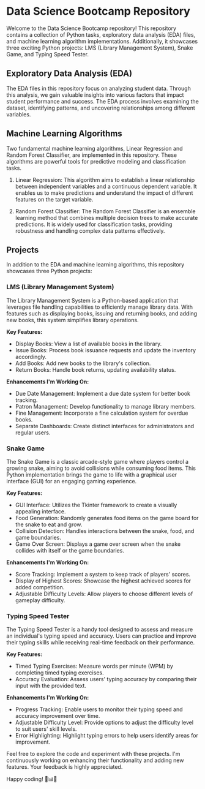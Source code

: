 # Data Science Bootcamp Repository

Welcome to the Data Science Bootcamp repository! This repository contains a collection of Python tasks, exploratory data analysis (EDA) files, and machine learning algorithm implementations. Additionally, it showcases three exciting Python projects: LMS (Library Management System), Snake Game, and Typing Speed Tester.

## Exploratory Data Analysis (EDA)

The EDA files in this repository focus on analyzing student data. Through this analysis, we gain valuable insights into various factors that impact student performance and success. The EDA process involves examining the dataset, identifying patterns, and uncovering relationships among different variables.

## Machine Learning Algorithms

Two fundamental machine learning algorithms, Linear Regression and Random Forest Classifier, are implemented in this repository. These algorithms are powerful tools for predictive modeling and classification tasks.

1. Linear Regression: This algorithm aims to establish a linear relationship between independent variables and a continuous dependent variable. It enables us to make predictions and understand the impact of different features on the target variable.

2. Random Forest Classifier: The Random Forest Classifier is an ensemble learning method that combines multiple decision trees to make accurate predictions. It is widely used for classification tasks, providing robustness and handling complex data patterns effectively.

## Projects

In addition to the EDA and machine learning algorithms, this repository showcases three Python projects:

### LMS (Library Management System)

The Library Management System is a Python-based application that leverages file handling capabilities to efficiently manage library data. With features such as displaying books, issuing and returning books, and adding new books, this system simplifies library operations.

**Key Features:**
- Display Books: View a list of available books in the library.
- Issue Books: Process book issuance requests and update the inventory accordingly.
- Add Books: Add new books to the library's collection.
- Return Books: Handle book returns, updating availability status.

**Enhancements I'm Working On:**
- Due Date Management: Implement a due date system for better book tracking.
- Patron Management: Develop functionality to manage library members.
- Fine Management: Incorporate a fine calculation system for overdue books.
- Separate Dashboards: Create distinct interfaces for administrators and regular users.

### Snake Game

The Snake Game is a classic arcade-style game where players control a growing snake, aiming to avoid collisions while consuming food items. This Python implementation brings the game to life with a graphical user interface (GUI) for an engaging gaming experience.

**Key Features:**
- GUI Interface: Utilizes the Tkinter framework to create a visually appealing interface.
- Food Generation: Randomly generates food items on the game board for the snake to eat and grow.
- Collision Detection: Handles interactions between the snake, food, and game boundaries.
- Game Over Screen: Displays a game over screen when the snake collides with itself or the game boundaries.

**Enhancements I'm Working On:**
- Score Tracking: Implement a system to keep track of players' scores.
- Display of Highest Scores: Showcase the highest achieved scores for added competition.
- Adjustable Difficulty Levels: Allow players to choose different levels of gameplay difficulty.

### Typing Speed Tester

The Typing Speed Tester is a handy tool designed to assess and measure an individual's typing speed and accuracy. Users can practice and improve their typing skills while receiving real-time feedback on their performance.

**Key Features:**
- Timed Typing Exercises: Measure words per minute (WPM) by completing timed typing exercises.
- Accuracy Evaluation: Assess users' typing accuracy by comparing their input with the provided text.

**Enhancements I'm Working On:**
- Progress Tracking: Enable users to monitor their typing speed and accuracy improvement over time.
- Adjustable Difficulty Level: Provide options to adjust the difficulty level to suit users' skill levels.
- Error Highlighting: Highlight typing errors to help users identify areas for improvement.

Feel free to explore the code and experiment with these projects. I'm continuously working on enhancing their functionality and adding new features. Your feedback is highly appreciated.

Happy coding! 🚀📊🐍
